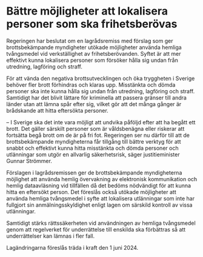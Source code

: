# Bättre möjligheter att lokalisera personer som ska frihetsberövas

Regeringen har beslutat om en lagrådsremiss med förslag som ger brottsbekämpande myndigheter utökade möjligheter använda hemliga tvångsmedel vid verkställighet av frihetsberövanden. Syftet är att mer effektivt kunna lokalisera personer som försöker hålla sig undan från utredning, lagföring och straff.

För att vända den negativa brottsutveck­lingen och öka trygg­heten i Sverige behöver fler brott för­hindras och klaras upp. Misstänkta och dömda personer ska inte kunna hålla sig undan från utredning, lagföring och straff. Samtidigt har det blivit lättare för kriminella att passera gränser till andra länder utan att lämna spår efter sig, vilket gör att det många gånger är brådskande att hitta eftersökta personer.

– I Sverige ska det inte vara möjligt att undvika påföljd efter att ha begått ett brott. Det gäller särskilt personer som är våldsbenägna eller riskerar att fortsätta begå brott om de är på fri fot. Regeringen ser nu därför till att de brottsbekämpande myndigheterna får tillgång till bättre verktyg för att snabbt och effektivt kunna hitta misstänkta och dömda personer och utlänningar som utgör en allvarlig säkerhetsrisk, säger justitieminister Gunnar Strömmer.

Förslagen i lagrådsremissen ger de brottsbekämpande myndigheterna möjlighet att använda hemlig övervakning av elektronisk kommunikation och hemlig dataavläsning vid tillfällen då det bedöms nödvändigt för att kunna hitta en eftersökt person. Det föreslås också utökade möjligheter att använda hemliga tvångsmedel i syfte att lokalisera utlänningar som inte har fullgjort sin anmälningsskyldighet enligt lagen om särskild kontroll av vissa utlänningar.

Samtidigt stärks rättssäkerheten vid användningen av hemliga tvångsmedel genom att regelverket för underrättelse till enskilda ska förbättras så att underrättelser kan lämnas i fler fall.

Lagändringarna föreslås träda i kraft den 1 juni 2024.
